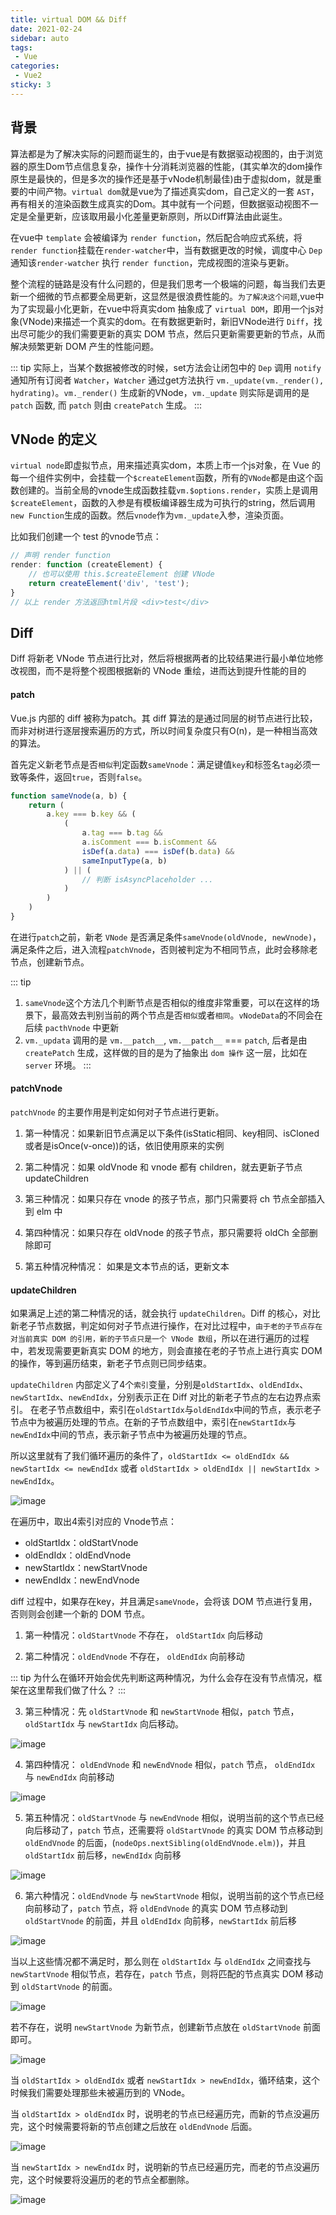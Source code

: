 ```yaml
---
title: virtual DOM && Diff
date: 2021-02-24
sidebar: auto
tags: 
 - Vue
categories:
 - Vue2
sticky: 3
---
```


## 背景

算法都是为了解决实际的问题而诞生的，由于vue是有数据驱动视图的，由于浏览器的原生Dom节点信息复杂，操作十分消耗浏览器的性能，(其实单次的dom操作原生是最快的，但是多次的操作还是基于vNode机制最佳)由于虚拟dom，就是重要的中间产物。`virtual dom`就是vue为了描述真实dom，自己定义的一套 `AST`，再有相关的渲染函数生成真实的Dom。其中就有一个问题，但数据驱动视图不一定是全量更新，应该取用最小化差量更新原则，所以Diff算法由此诞生。

在vue中 `template` 会被编译为 `render function`，然后配合响应式系统，将`render function`挂载在`render-watcher`中，当有数据更改的时候，调度中心 `Dep` 通知该`render-watcher` 执行 `render function`，完成视图的渲染与更新。

整个流程的链路是没有什么问题的，但是我们思考一个极端的问题，每当我们去更新一个细微的节点都要全局更新，这显然是很浪费性能的。`为了解决这个问题`,vue中为了实现最小化更新，在vue中将真实dom 抽象成了 `virtual DOM`，即用一个js对象(VNode)来描述一个真实的dom。在有数据更新时，新旧VNode进行 `Diff`，找出尽可能少的我们需要更新的真实 DOM 节点，然后只更新需要更新的节点，从而解决频繁更新 DOM 产生的性能问题。

::: tip
实际上，当某个数据被修改的时候，set方法会让闭包中的 `Dep` 调用 `notify` 通知所有订阅者 `Watcher`，`Watcher` 通过get方法执行 `vm._update(vm._render(), hydrating)`。`vm._render()` 生成新的VNode，`vm._update` 则实际是调用的是 `patch` 函数, 而 `patch` 则由 `createPatch` 生成。
:::


## VNode 的定义

`virtual node`即虚拟节点，用来描述真实dom，本质上市一个js对象，在 Vue 的每一个组件实例中，会挂载一个`$createElement`函数，所有的`VNode`都是由这个函数创建的。当前全局的vnode生成函数挂载`vm.$options.render`，实质上是调用 `$createElement`，函数的入参是有模板编译器生成为可执行的string，然后调用`new Function`生成的函数。然后`vnode`作为`vm._update`入参，渲染页面。

比如我们创建一个 test 的vnode节点：

```js {.line-numbers}
// 声明 render function
render: function (createElement) {
    // 也可以使用 this.$createElement 创建 VNode
    return createElement('div', 'test');
}
// 以上 render 方法返回html片段 <div>test</div>
```

<!-- Todo: 添加 vue vNode 的定义 -->

## Diff

Diff 将新老 VNode 节点进行比对，然后将根据两者的比较结果进行最小单位地修改视图，而不是将整个视图根据新的 VNode 重绘，进而达到提升性能的目的

#### patch

Vue.js 内部的 diff 被称为patch。其 diff 算法的是通过同层的树节点进行比较，而非对树进行逐层搜索遍历的方式，所以时间复杂度只有O(n)，是一种相当高效的算法。

<!-- Todo: 添加图片 -->

首先定义新老节点是否`相似`判定函数`sameVnode`：满足键值`key`和标签名`tag`必须一致等条件，返回`true`，否则`false`。

```js {.line-numbers}
function sameVnode(a, b) {
    return (
        a.key === b.key && (
            (
                a.tag === b.tag &&
                a.isComment === b.isComment &&
                isDef(a.data) === isDef(b.data) &&
                sameInputType(a, b)
            ) || (
                // 判断 isAsyncPlaceholder ...
            )
        )
    )
}
```
在进行`patch`之前，新老 `VNode` 是否满足条件`sameVnode(oldVnode, newVnode)`，满足条件之后，进入流程`patchVnode`，否则被判定为不相同节点，此时会移除老节点，创建新节点。

::: tip
1. `sameVnode`这个方法几个判断节点是否相似的维度非常重要，可以在这样的场景下，最高效去判别当前的两个节点是否`相似`或者`相同`。`vNodeData`的不同会在后续 `pacthVnode` 中更新
2. `vm._updata` 调用的是 `vm.__patch__`, `vm.__patch__` === `patch`, 后者是由 `createPatch` 生成，这样做的目的是为了抽象出 `dom 操作` 这一层，比如在 `server` 环境。
:::

#### patchVnode

`patchVnode` 的主要作用是判定如何对子节点进行更新。

1. 第一种情况：如果新旧节点满足以下条件(isStatic相同、key相同、isCloned或者是isOnce(v-once))的话，依旧使用原来的实例

2. 第二种情况：如果 oldVnode 和 vnode 都有 children，就去更新子节点 updateChildren

3. 第三种情况：如果只存在 vnode 的孩子节点，那门只需要将 ch 节点全部插入到 elm 中

4. 第四种情况：如果只存在 oldVnode 的孩子节点，那只需要将 oldCh 全部删除即可

5. 第五种情况种情况： 如果是文本节点的话，更新文本


#### updateChildren

如果满足上述的第二种情况的话，就会执行 `updateChildren`。Diff 的核心，对比新老子节点数据，判定如何对子节点进行操作，在对比过程中，`由于老的子节点存在对当前真实 DOM 的引用，新的子节点只是一个 VNode 数组`，所以在进行遍历的过程中，若发现需要更新真实 DOM 的地方，则会直接在老的子节点上进行真实 DOM 的操作，等到遍历结束，新老子节点则已同步结束。

`updateChildren` 内部定义了4个`索引`变量，分别是`oldStartIdx`、`oldEndIdx`、`newStartIdx`、`newEndIdx`，分别表示正在 Diff 对比的新老子节点的左右边界点索引。
在老子节点数组中，索引在`oldStartIdx`与`oldEndIdx`中间的节点，表示老子节点中为被遍历处理的节点。在新的子节点数组中，索引在`newStartIdx`与`newEndIdx`中间的节点，表示新子节点中为被遍历处理的节点。

所以这里就有了我们循环遍历的条件了，`oldStartIdx <= oldEndIdx && newStartIdx <= newEndIdx` 或者 `oldStartIdx > oldEndIdx || newStartIdx > newEndIdx`。

![image](/assets/img/vue2/diff/diff1.png)

在遍历中，取出4索引对应的 Vnode节点：
- oldStartIdx：oldStartVnode
- oldEndIdx：oldEndVnode
- newStartIdx：newStartVnode
- newEndIdx：newEndVnode

diff 过程中，如果存在key，并且满足`sameVnode`，会将该 DOM 节点进行复用，否则则会创建一个新的 DOM 节点。

1. 第一种情况：`oldStartVnode` 不存在， `oldStartIdx` 向后移动 

2. 第二种情况：`oldEndVnode` 不存在， `oldEndIdx` 向前移动

::: tip
为什么在循环开始会优先判断这两种情况，为什么会存在没有节点情况，框架在这里帮我们做了什么？
:::

3. 第三种情况：先 `oldStartVnode` 和 `newStartVnode` 相似，`patch` 节点， `oldStartIdx` 与 `newStartIdx` 向后移动。

![image](/assets/img/vue2/diff/diff2.png)


4. 第四种情况： `oldEndVnode` 和 `newEndVnode` 相似，`patch` 节点， `oldEndIdx` 与 `newEndIdx` 向前移动

![image](/assets/img/vue2/diff/diff3.png)

5. 第五种情况：`oldStartVnode` 与 `newEndVnode` 相似，说明当前的这个节点已经向后移动了，`patch` 节点，还需要将 `oldStartVnode` 的真实 DOM 节点移动到 `oldEndVnode` 的后面，(`nodeOps.nextSibling(oldEndVnode.elm)`)，并且 `oldStartIdx` 前后移，`newEndIdx` 向前移

![image](/assets/img/vue2/diff/diff4.png)

6. 第六种情况：`oldEndVnode` 与 `newStartVnode` 相似，说明当前的这个节点已经向前移动了，`patch` 节点，将 `oldEndVnode` 的真实 DOM 节点移动到`oldStartVnode` 的前面，并且 `oldEndIdx` 向前移，`newStartIdx` 前后移

![image](/assets/img/vue2/diff/diff5.png)

当以上这些情况都不满足时，那么则在 `oldStartIdx` 与 `oldEndIdx` 之间查找与 `newStartVnode` 相似节点，若存在，`patch` 节点，则将匹配的节点真实 DOM 移动到 `oldStartVnode` 的前面。

![image](/assets/img/vue2/diff/diff6.png)

若不存在，说明 `newStartVnode` 为新节点，创建新节点放在 `oldStartVnode` 前面即可。

![image](/assets/img/vue2/diff/diff7.png)

当 `oldStartIdx > oldEndIdx` 或者 `newStartIdx > newEndIdx`，循环结束，这个时候我们需要处理那些未被遍历到的 VNode。

当 `oldStartIdx > oldEndIdx` 时，说明老的节点已经遍历完，而新的节点没遍历完，这个时候需要将新的节点创建之后放在 `oldEndVnode` 后面。

![image](/assets/img/vue2/diff/diff8.png)

当 `newStartIdx > newEndIdx` 时，说明新的节点已经遍历完，而老的节点没遍历完，这个时候要将没遍历的老的节点全都删除。

![image](/assets/img/vue2/diff/diff9.png)



